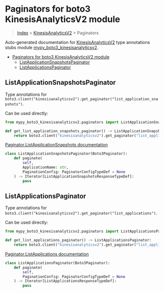 # Paginators for boto3 KinesisAnalyticsV2 module

> [Index](../README.md) > [KinesisAnalyticsV2](./README.md) > Paginators

Auto-generated documentation for [KinesisAnalyticsV2](https://boto3.amazonaws.com/v1/documentation/api/latest/reference/services/kinesisanalyticsv2.html#KinesisAnalyticsV2)
type annotations stubs module [mypy_boto3_kinesisanalyticsv2](https://pypi.org/project/mypy-boto3-kinesisanalyticsv2/).

- [Paginators for boto3 KinesisAnalyticsV2 module](#paginators-for-boto3-kinesisanalyticsv2-module)
  - [ListApplicationSnapshotsPaginator](#listapplicationsnapshotspaginator)
  - [ListApplicationsPaginator](#listapplicationspaginator)

## ListApplicationSnapshotsPaginator

Type annotations for `boto3.client("kinesisanalyticsv2").get_paginator("list_application_snapshots")`.

Can be used directly:

```python
from mypy_boto3_kinesisanalyticsv2.paginators import ListApplicationSnapshotsPaginator

def get_list_application_snapshots_paginator() -> ListApplicationSnapshotsPaginator:
    return boto3.client("kinesisanalyticsv2").get_paginator("list_application_snapshots")
```

[Paginator.ListApplicationSnapshots documentation](https://boto3.amazonaws.com/v1/documentation/api/latest/reference/services/kinesisanalyticsv2.html#KinesisAnalyticsV2.Paginator.ListApplicationSnapshots)

```python
class ListApplicationSnapshotsPaginator(Boto3Paginator):
    def paginate(
        self,
        ApplicationName: str,
        PaginationConfig: PaginatorConfigTypeDef = None
    ) -> Iterator[ListApplicationSnapshotsResponseTypeDef]:
        pass
```
## ListApplicationsPaginator

Type annotations for `boto3.client("kinesisanalyticsv2").get_paginator("list_applications")`.

Can be used directly:

```python
from mypy_boto3_kinesisanalyticsv2.paginators import ListApplicationsPaginator

def get_list_applications_paginator() -> ListApplicationsPaginator:
    return boto3.client("kinesisanalyticsv2").get_paginator("list_applications")
```

[Paginator.ListApplications documentation](https://boto3.amazonaws.com/v1/documentation/api/latest/reference/services/kinesisanalyticsv2.html#KinesisAnalyticsV2.Paginator.ListApplications)

```python
class ListApplicationsPaginator(Boto3Paginator):
    def paginate(
        self,
        PaginationConfig: PaginatorConfigTypeDef = None
    ) -> Iterator[ListApplicationsResponseTypeDef]:
        pass
```